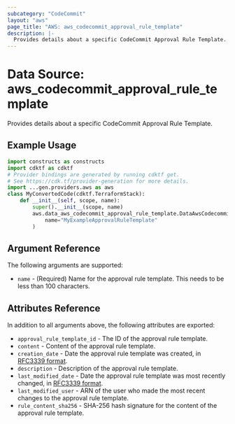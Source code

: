 ```yaml
---
subcategory: "CodeCommit"
layout: "aws"
page_title: "AWS: aws_codecommit_approval_rule_template"
description: |-
  Provides details about a specific CodeCommit Approval Rule Template.
---
```


# Data Source: aws_codecommit_approval_rule_template

Provides details about a specific CodeCommit Approval Rule Template.

## Example Usage

```python
import constructs as constructs
import cdktf as cdktf
# Provider bindings are generated by running cdktf get.
# See https://cdk.tf/provider-generation for more details.
import ...gen.providers.aws as aws
class MyConvertedCode(cdktf.TerraformStack):
    def __init__(self, scope, name):
        super().__init__(scope, name)
        aws.data_aws_codecommit_approval_rule_template.DataAwsCodecommitApprovalRuleTemplate(self, "example",
            name="MyExampleApprovalRuleTemplate"
        )
```

## Argument Reference

The following arguments are supported:

* `name` - (Required) Name for the approval rule template. This needs to be less than 100 characters.

## Attributes Reference

In addition to all arguments above, the following attributes are exported:

* `approval_rule_template_id` - The ID of the approval rule template.
* `content` - Content of the approval rule template.
* `creation_date` - Date the approval rule template was created, in [RFC3339 format](https://tools.ietf.org/html/rfc3339#section-5.8).
* `description` - Description of the approval rule template.
* `last_modified_date` - Date the approval rule template was most recently changed, in [RFC3339 format](https://tools.ietf.org/html/rfc3339#section-5.8).
* `last_modified_user` - ARN of the user who made the most recent changes to the approval rule template.
* `rule_content_sha256` - SHA-256 hash signature for the content of the approval rule template.

<!-- cache-key: cdktf-0.17.0-pre.15 input-a19b4ab43307f9778c2083f0c541498a189e1242348969b5a8f0f72123f14e60 -->